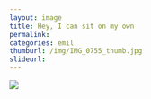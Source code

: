 ```yaml
---
layout: image
title: Hey, I can sit on my own
permalink: 
categories: emil
thumburl: /img/IMG_0755_thumb.jpg
slideurl: 
---
```


![](/img/i_can_sit_on_my_own.jpg)


